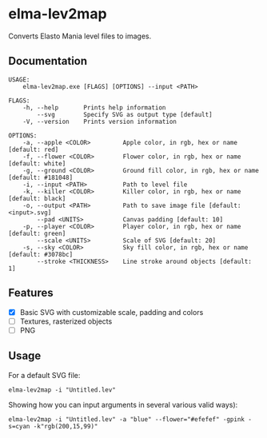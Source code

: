# elma-lev2map

Converts Elasto Mania level files to images.

## Documentation

```text
USAGE:
    elma-lev2map.exe [FLAGS] [OPTIONS] --input <PATH>

FLAGS:
    -h, --help       Prints help information
        --svg        Specify SVG as output type [default]
    -V, --version    Prints version information

OPTIONS:
    -a, --apple <COLOR>         Apple color, in rgb, hex or name [default: red]
    -f, --flower <COLOR>        Flower color, in rgb, hex or name [default: white]
    -g, --ground <COLOR>        Ground fill color, in rgb, hex or name [default: #181048]
    -i, --input <PATH>          Path to level file
    -k, --killer <COLOR>        Killer color, in rgb, hex or name [default: black]
    -o, --output <PATH>         Path to save image file [default: <input>.svg]
        --pad <UNITS>           Canvas padding [default: 10]
    -p, --player <COLOR>        Player color, in rgb, hex or name [default: green]
        --scale <UNITS>         Scale of SVG [default: 20]
    -s, --sky <COLOR>           Sky fill color, in rgb, hex or name [default: #3078bc]
        --stroke <THICKNESS>    Line stroke around objects [default: 1]
```

## Features

-   [x] Basic SVG with customizable scale, padding and colors
-   [ ] Textures, rasterized objects
-   [ ] PNG

## Usage

For a default SVG file:

```text
elma-lev2map -i "Untitled.lev"
```

Showing how you can input arguments in
several various valid ways):

```text
elma-lev2map -i "Untitled.lev" -a "blue" --flower="#efefef" -gpink -s=cyan -k"rgb(200,15,99)"
```
